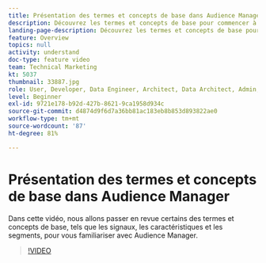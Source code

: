```yaml
---
title: Présentation des termes et concepts de base dans Audience Manager
description: Découvrez les termes et concepts de base pour commencer à utiliser Adobe Audience Manager, notamment les signaux, les caractéristiques et les segments avec cette vidéo de support.
landing-page-description: Découvrez les termes et concepts de base pour commencer à utiliser Adobe Audience Manager, notamment les signaux, les caractéristiques et les segments avec cette vidéo de support.
feature: Overview
topics: null
activity: understand
doc-type: feature video
team: Technical Marketing
kt: 5037
thumbnail: 33887.jpg
role: User, Developer, Data Engineer, Architect, Data Architect, Admin, Leader
level: Beginner
exl-id: 9721e178-b92d-427b-8621-9ca1958d934c
source-git-commit: d4874d9f6d7a36bb81ac183eb8b853d893822ae0
workflow-type: tm+mt
source-wordcount: '87'
ht-degree: 81%

---
```


# Présentation des termes et concepts de base dans Audience Manager

Dans cette vidéo, nous allons passer en revue certains des termes et concepts de base, tels que les signaux, les caractéristiques et les segments, pour vous familiariser avec Audience Manager.

>[!VIDEO](https://video.tv.adobe.com/v/33887/?quality=12)
